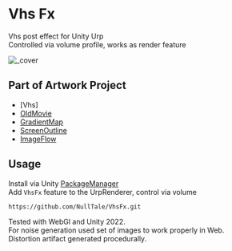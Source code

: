 # Vhs Fx

Vhs post effect for Unity Urp <br>
Controlled via volume profile, works as render feature

![_cover](https://github.com/NullTale/VhsFx/assets/1497430/136361c4-acfc-4142-938a-69c9bdf2b2be) <br>

## Part of Artwork Project

* [Vhs]
* [OldMovie](https://github.com/NullTale/OldMovieFx)
* [GradientMap](https://github.com/NullTale/GradientMapFilter)
* [ScreenOutline](https://github.com/NullTale/OutlineFilter)
* [ImageFlow](https://github.com/NullTale/FlowFx)
  
## Usage
Install via Unity [PackageManager](https://docs.unity3d.com/Manual/upm-ui-giturl.html) <br>
Add `VhsFx` feature to the UrpRenderer, control via volume
```
https://github.com/NullTale/VhsFx.git
```

Tested with WebGl and Unity 2022. <br>
For noise generation used set of images to work properly in Web. <br>
Distortion artifact generated procedurally.
